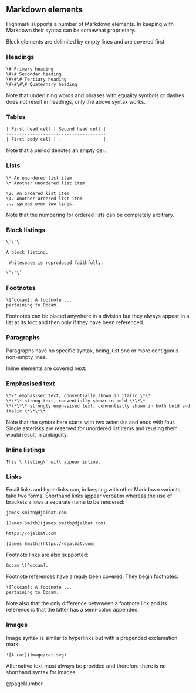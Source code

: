 ## Markdown elements

Highmark supports a number of Markdown elements.
In keeping with Markdown their syntax can be somewhat proprietary.

Block elements are delimited by empty lines and are covered first.

### Headings

```
\# Primary heading
\#\# Secondar heading
\#\#\# Tertiary heading
\#\#\#\# Quaternary heading
```

Note that underlining words and phrases with equality symbols or dashes does not result in headings, only the above syntax works.

### Tables

```
| First head cell | Second head cell |
--------------------------------------
| First body cell | .                |
```

Note that a period denotes an empty cell.

### Lists

```
\* An unordered list item
\* Another unordered list item

\2. An ordered list item
\4. Another ordered list item
... spread over two lines.
```

Note that the numbering for ordered lists can be completely arbitrary.

### Block listings

```
\`\`\`

A block listing.

 Whitespace is reproduced faithfully.

\`\`\`
```

### Footnotes

```
\[^occam]: A footnote ...
pertaining to Occam.
```

Footnotes can be placed anywhere in a division but they always appear in a list at its foot and then only if they have been referenced.

### Paragraphs

Paragraphs have no specific syntax, being just one or more contiguous non-empty lines.

Inline elements are covered next.

### Emphasised text

```
\*\* emphasised text, conventially shown in italic \*\*
\*\*\* strong text, conventially shown in bold \*\*\*
\*\*\*\* strongly emphasised text, conventially shown in both bold and italic \*\*\*\*
```

Note that the syntax here starts with two asterisks and ends with four. 
Single asterisks are reserved for unordered list items and reusing them would result in ambiguity.

### Inline listings

```
This \`listing\` will appear inline.
```

### Links

Email links and hyperlinks can, in keeping with other Markdown variants, take two forms.
Shorthand links appear verbatim whereas the use of brackets allows a separate name to be rendered:

```
james.smith@djalbat.com

[James Smith](james.smith@djalbat.com)

https://djalbat.com

[James Smith](https://djalbat.com)
```

Footnote links are also supported:

```
Occam \[^occam].
```

Footnote references have already been covered.
They begin footnotes:

```
\[^occam]: A footnote ...
pertaining to Occam.
```

Note also that the only difference betwween a footnote link and its reference is that the latter has a semi-colon appended.

### Images

Image syntax is similar to hyperlinks but with a prepended exclamation mark:

```
![A cat](image/cat.svg) 
```

Alternative text must always be provided and therefore there is no shorthand syntax for images.

@pageNumber
